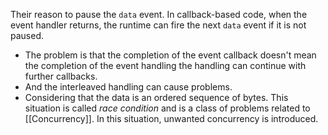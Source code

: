 Their reason to pause the `data` event. In callback-based code, when the event handler returns, the runtime can fire the next `data` event if it is not paused. 
- The problem is that the completion of the event callback doesn't mean the completion of the event handling the handling can continue with further callbacks. 
- And the interleaved handling can cause problems. 
- Considering that the data is an ordered sequence of bytes. This situation is called *race condition* and is a class of problems related to [[Concurrency]]. In this situation, unwanted concurrency is introduced.